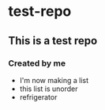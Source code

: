 test-repo
=========
## This is a test repo
### Created by me

* I'm now making a list
* this list is unorder
* refrigerator

